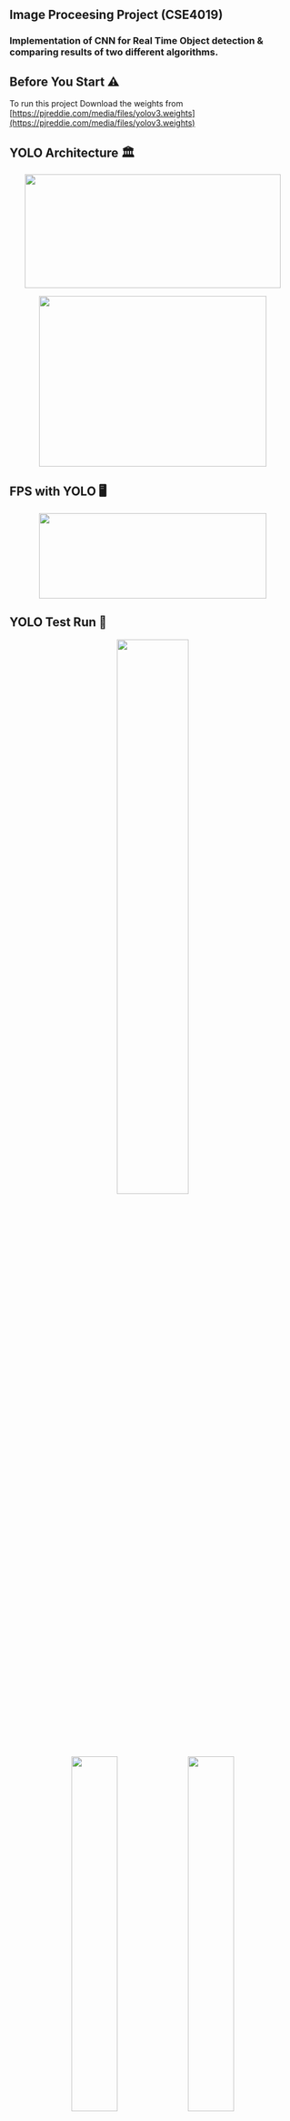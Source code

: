 ## Image Proceesing Project (CSE4019)
### Implementation of CNN for Real Time Object detection & comparing results of two different algorithms.

## Before You Start ⚠️

To run this project Download the weights from [https://pjreddie.com/media/files/yolov3.weights](https://pjreddie.com/media/files/yolov3.weights)

## YOLO Architecture 🏛
<p align = "center">
<img src ="Screenshots/Picture1.png" width = "450" height = "200" />
<p align = "center">
<img src ="Screenshots/Picture2.png" width = "400" height = "300" />
  
## FPS with YOLO 🖥
<p align = "center">
<img src ="Screenshots/Picture3.png" width = "400" height = "150" />
  
## YOLO Test Run 🏃‍
<p align = "center">
<img src = "Screenshots/Picture4.png" width = "50%" height = "50%">

</p>
<p align = "center">
<img src = "Screenshots/Picture5.png" width = "40%" height = "40%">
<img src = "Screenshots/Picture6.png" width = "40%" height = "40%">
</p>
 
 
## IBM Bluemix API (IBM Watson) App 📱

<p align = "center">
<img src = "Screenshots/Picture7.png" width = "24%" height = "24%">
<img src = "Screenshots/Picture8.png" width = "24%" height = "24%">
<img src = "Screenshots/Picture9.png" width = "24%" height = "24%">
</p>
 

## Comparative Table 🛠


| Parameter | YOLO  | Primitive R-CNN | Google Vision API | IBM Watson Bluemix API |
| ---------- | ------------- | ------------- | ------------- | -------------------- |
| **Realtime Performance** | Less performance hungry then other algorithms | CPU usage max out while running it. | No performance outage but network speed comes to matter | Same as Google Vision API |
| **FPS(Frames per second)** | Usually 30-50 FPS observed with decent hardware. But can increase with good GPU’s | Hardly 2-5 FPS observed due to deep and more complex neural network | Depends on network availability. Generally less than 25 FPS | Depends on network availability |
| **Memory Complexity** | Use more as compared to API’s but less than R-CNN | Heavy memory logging issue found which even slows down the host OS. | No memory overhead since API calling only depends on network | No memory overhead since API calling only depends on networky |
| **Performance** | Performance very good and can be used for commercially application like autonomous driving (Tesla cars) | Due to poor performance it is not viable to use for real time application. But it's good start for beginners since easy to learn concepts. | Again it depends on network performance like ping, data speed. But after successful deployment of 5G this will be the Industry standards. | Again it depends on network performance like ping, data speed. But after successful deployment of 5G this will be the Industry standards. |
| **Time Complexity** | Takes less time to compute. | Takes more time to commute since more performance hungry | Depends on network as well as server capacity to handle the request. | Depends on network as well as server capacity to handle the request. |
| **Reliability** | Most reliable of all since it is independent of network usage | Reliable but due to poor performance, not practical for use. | Not reliable for real time since the network can fluctuate anytime. If a stable network is provided then there can be the possibility of the server not able to handle a lot of request peak hours. | Not reliable for real time since the network can fluctuate anytime. If a stable network is provided then there can be the possibility of the server not able to handle a lot of request peak hours. |
| **Efficiency** | Efficient if good hardware is provided. | Not efficient | Efficient provided good network | Efficient provided good network |
| **Cost** | Cost effective given that use case satisfies the cost. | Costly since very expensive hardware is required for computation | Cheap since Google Vision API (GCP credit) $300 free per month | Cheap since Watson API is bundled with other services like NLP which can be integrated. |


## Conclusion 👏

YOLO is a unified model for object detection. This model is simple to construct and can be trained directly on full images. Unlike classifier-based approaches like RCNN and its other family, YOLO is trained on a loss function that directly corresponds to detection performance and the entire model is trained jointly. Fast YOLO is the fastest general-purpose object detector in the literature and YOLO pushes the state-of-the-art in real-time object detection. YOLO also generalizes well to new domains making it ideal for applications that rely on fast, robust object detection.


YOLO is a strong step towards closing the dataset size gap between de- tection and classification.
Many of our techniques generalize outside of object detection. Our WordTree representation of ImageNet offers a richer, more detailed output space for image classification. Dataset combination using hierarchical classification would be useful in the classification and segmentation domains. Training techniques like multi-scale training could provide benefits across a variety of visual tasks.
For future work we hope to use similar techniques for weakly supervised image segmentation. We also plan to improve our detection results using more powerful match- ing strategies for assigning weak labels to classification data during training. Computer vision is blessed with an enor- mous amount of labelled data. We will continue looking for ways to bring different sources and structures of data together to make stronger models of the visual world.


For the next coming decades we need to consider the upcoming technologies like **5G, quantum computing** which will be a giant leap for the field of AI. With the help of quantum computing’s performance and with the help of 5G connectivity this project will give scope in many fields like remote medical operation performed by doctors (AI in healthcare), Autonomous driving etc.

## Project Report ✉️

[Click here](https://github.com/pateldevang/YOLO/blob/master/Project%20report/final_report.pdf)

## Authors

* [18BEE0201 - Sucheet Dumbre](https://github.com/theguy2048)
* [18BCE0791 - Siddhant Keskar](https://github.com/sjkeskar)
* [18BCE0809 - Sudnyesh Talekar](https://github.com/sudnyeshtalekar)
* [18BCE0811 - Devang](https://github.com/pateldevang)

## License

This project is licensed under the MIT License - see the [LICENSE.md](LICENSE.md) file for details

